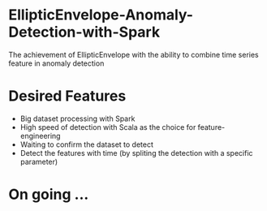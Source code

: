# EllipticEnvelope-Anomaly-Detection-with-Spark

The achievement of EllipticEnvelope with the ability to combine time series feature in anomaly detection

# Desired Features
- Big dataset processing with Spark
- High speed of detection with Scala as the choice for feature-engineering
- Waiting to confirm the dataset to detect
- Detect the features with time (by spliting the detection with a specific parameter)

# On going ...
